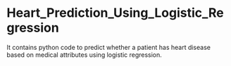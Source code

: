 # Heart_Prediction_Using_Logistic_Regression
It contains python code to predict whether a patient has heart disease based on medical attributes using logistic regression.
